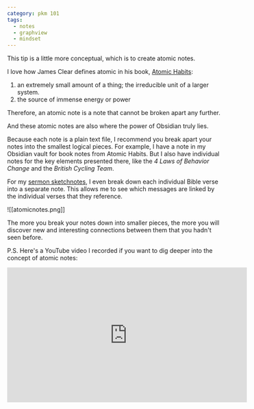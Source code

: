 ```yaml
---
category: pkm 101
tags:
  - notes
  - graphview
  - mindset
---
```

This tip is a little more conceptual, which is to create atomic notes.

I love how James Clear defines atomic in his book, [Atomic Habits](https://www.amazon.com/Atomic-Habits-Proven-Build-Break/dp/0735211299?tag=mikeschm-20):

1. an extremely small amount of a thing; the irreducible unit of a larger system.
2. the source of immense energy or power

Therefore, an atomic note is a note that cannot be broken apart any further.

And these atomic notes are also where the power of Obsidian truly lies.

Because each note is a plain text file, I recommend you break apart your notes into the smallest logical pieces. For example, I have a note in my Obsidian vault for book notes from Atomic Habits. But I also have individual notes for the key elements presented there, like the _4 Laws of Behavior Change_ and the _British Cycling Team_.

For my [sermon sketchnotes](https://faithbasedproductivity.com/category/sketchnotes/), I even break down each individual Bible verse into a separate note. This allows me to see which messages are linked by the individual verses that they reference.

![[atomicnotes.png]]

The more you break your notes down into smaller pieces, the more you will discover new and interesting connections between them that you hadn't seen before.

P.S. Here's a YouTube video I recorded if you want to dig deeper into the concept of atomic notes:

<iframe width="560" height="315" src="https://www.youtube.com/embed/mQzQfsv9ov4" title="YouTube video player" frameborder="0" allow="accelerometer; autoplay; clipboard-write; encrypted-media; gyroscope; picture-in-picture; web-share" allowfullscreen></iframe>